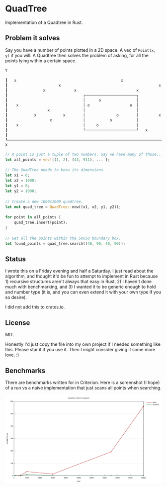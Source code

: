 # QuadTree

Implementation of a Quadtree in Rust.


## Problem it solves

Say you have a number of points plotted in a 2D space. A vec of `Point(x, y)`
if you will. A Quadtree then solves the problem of asking, for all the points
lying within a certain space.

```
Y

┃   x                                               x
┃                       x                                            x
┃                x             x                           x
┃                                  ┌───────────────────────┐
┃                                  │      o                │
┃    x                             │ o                  o  │
┃                  x               │                       │
┃            x            x        │              o        │         x
┃                   x              │           o           │
┃    x                             │     o                 │
┃                                  └───────────────────────┘   x
┃
┗━━━━━━━━━━━━━━━━━━━━━━━━━━━━━━━━━━━━━━━━━━━━━━━━━━━━━━━━━━━━━━━━━━━━━━━━━━━━ X
```


```rs
// A point is just a tuple of two numbers. Say we have many of those...
let all_points = vec![(1, 2), (43, 911), ... ];

// The QuadTree needs to know its dimensions.
let x1 = 0;
let x2 = 1000;
let y1 = 0;
let y2 = 1000;

// Create a new 1000x1000 quadtree.
let mut quad_tree = QuadTree::new((x1, x2, y1, y2));

for point in all_points {
    quad_tree.insert(point);
}

// Get all the points within the 50x50 boundary box.
let found_points = quad_tree.search((40, 90, 40, 90));
```


## Status

I wrote this on a Friday evening and half a Saturday. I just read about the
algorithm, and thought it'd be fun to attempt to implement in Rust because 1)
recursive structures aren't always that easy in Rust, 2) I haven't done much
with benchmarking, and 3) I wanted it to be generic enough to hold and number
type (it is, and you can even extend it with your own type if you so desire).

I did not add this to crates.io.


## License

MIT.

Honestly I'd just copy the file into my own project if I needed something like
this. Please star it if you use it. Then I might consider giving it some more
love. :)

## Benchmarks

There are benchmarks written for in Criterion. Here is a screenshot (I hope) of
a run vs a naive implementation that just scans all points when searching.

![Benchmark graph](benches/vs_naive.svg "QuadTree vs Naive")

